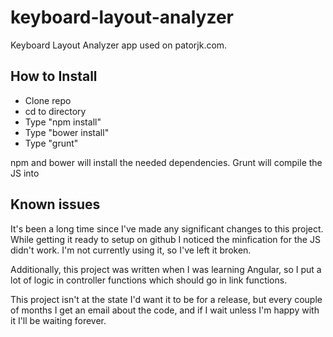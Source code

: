 # keyboard-layout-analyzer

Keyboard Layout Analyzer app used on patorjk.com.

## How to Install

* Clone repo
* cd to directory
* Type "npm install"
* Type "bower install"
* Type "grunt"

npm and bower will install the needed dependencies. Grunt will compile the JS into

## Known issues

It's been a long time since I've made any significant changes to this project. While getting it ready to setup on github I noticed the minfication for the JS didn't work. I'm not currently using it, so I've left it broken.

Additionally, this project was written when I was learning Angular, so I put a lot of logic in controller functions which should go in link functions. 

This project isn't at the state I'd want it to be for a release, but every couple of months I get an email about the code, and if I wait unless I'm happy with it I'll be waiting forever.